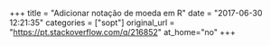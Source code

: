 +++
title = "Adicionar notação de moeda em R"
date = "2017-06-30 12:21:35"
categories = ["sopt"]
original_url = "https://pt.stackoverflow.com/q/216852"
at_home="no"
+++

